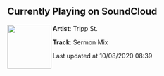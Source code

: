 ## Currently Playing on SoundCloud

[<img align="left" width="100" src="https://i1.sndcdn.com/artworks-yMhAIzeI6H2MChHU-lnNVRA-t50x50.jpg">](https://soundcloud.com/tripp_st/sermon-mix-itsnotacult)

**Artist**: Tripp St. 

**Track**: Sermon Mix

Last updated at 10/08/2020 08:39
